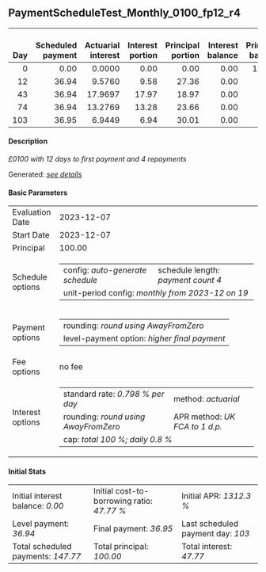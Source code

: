 <h2>PaymentScheduleTest_Monthly_0100_fp12_r4</h2>
<table>
    <thead style="vertical-align: bottom;">
        <th style="text-align: right;">Day</th>
        <th style="text-align: right;">Scheduled payment</th>
        <th style="text-align: right;">Actuarial interest</th>
        <th style="text-align: right;">Interest portion</th>
        <th style="text-align: right;">Principal portion</th>
        <th style="text-align: right;">Interest balance</th>
        <th style="text-align: right;">Principal balance</th>
        <th style="text-align: right;">Total actuarial interest</th>
        <th style="text-align: right;">Total interest</th>
        <th style="text-align: right;">Total principal</th>
    </thead>
    <tr style="text-align: right;">
        <td class="ci00">0</td>
        <td class="ci01" style="white-space: nowrap;">0.00</td>
        <td class="ci02">0.0000</td>
        <td class="ci03">0.00</td>
        <td class="ci04">0.00</td>
        <td class="ci05">0.00</td>
        <td class="ci06">100.00</td>
        <td class="ci07">0.0000</td>
        <td class="ci08">0.00</td>
        <td class="ci09">0.00</td>
    </tr>
    <tr style="text-align: right;">
        <td class="ci00">12</td>
        <td class="ci01" style="white-space: nowrap;">36.94</td>
        <td class="ci02">9.5760</td>
        <td class="ci03">9.58</td>
        <td class="ci04">27.36</td>
        <td class="ci05">0.00</td>
        <td class="ci06">72.64</td>
        <td class="ci07">9.5760</td>
        <td class="ci08">9.58</td>
        <td class="ci09">27.36</td>
    </tr>
    <tr style="text-align: right;">
        <td class="ci00">43</td>
        <td class="ci01" style="white-space: nowrap;">36.94</td>
        <td class="ci02">17.9697</td>
        <td class="ci03">17.97</td>
        <td class="ci04">18.97</td>
        <td class="ci05">0.00</td>
        <td class="ci06">53.67</td>
        <td class="ci07">27.5457</td>
        <td class="ci08">27.55</td>
        <td class="ci09">46.33</td>
    </tr>
    <tr style="text-align: right;">
        <td class="ci00">74</td>
        <td class="ci01" style="white-space: nowrap;">36.94</td>
        <td class="ci02">13.2769</td>
        <td class="ci03">13.28</td>
        <td class="ci04">23.66</td>
        <td class="ci05">0.00</td>
        <td class="ci06">30.01</td>
        <td class="ci07">40.8226</td>
        <td class="ci08">40.83</td>
        <td class="ci09">69.99</td>
    </tr>
    <tr style="text-align: right;">
        <td class="ci00">103</td>
        <td class="ci01" style="white-space: nowrap;">36.95</td>
        <td class="ci02">6.9449</td>
        <td class="ci03">6.94</td>
        <td class="ci04">30.01</td>
        <td class="ci05">0.00</td>
        <td class="ci06">0.00</td>
        <td class="ci07">47.7675</td>
        <td class="ci08">47.77</td>
        <td class="ci09">100.00</td>
    </tr>
</table>
<h4>Description</h4>
<p><i>£0100 with 12 days to first payment and 4 repayments</i></p>
<p>Generated: <i><a href="../GeneratedDate.md">see details</a></i></p>
<h4>Basic Parameters</h4>
<table>
    <tr>
        <td>Evaluation Date</td>
        <td>2023-12-07</td>
    </tr>
    <tr>
        <td>Start Date</td>
        <td>2023-12-07</td>
    </tr>
    <tr>
        <td>Principal</td>
        <td>100.00</td>
    </tr>
    <tr>
        <td>Schedule options</td>
        <td>
            <table>
                <tr>
                    <td>config: <i>auto-generate schedule</i></td>
                    <td>schedule length: <i><i>payment count</i> 4</i></td>
                </tr>
                <tr>
                    <td colspan="2" style="white-space: nowrap;">unit-period config: <i>monthly from 2023-12 on 19</i></td>
                </tr>
            </table>
        </td>
    </tr>
    <tr>
        <td>Payment options</td>
        <td>
            <table>
                <tr>
                    <td>rounding: <i>round using AwayFromZero</i></td>
                </tr>
                <tr>
                    <td>level-payment option: <i>higher&nbsp;final&nbsp;payment</i></td>
                </tr>
            </table>
        </td>
    </tr>
    <tr>
        <td>Fee options</td>
        <td>no fee
        </td>
    </tr>
    <tr>
        <td>Interest options</td>
        <td>
            <table>
                <tr>
                    <td>standard rate: <i>0.798 % per day</i></td>
                    <td>method: <i>actuarial</i></td>
                </tr>
                <tr>
                    <td>rounding: <i>round using AwayFromZero</i></td>
                    <td>APR method: <i>UK FCA to 1 d.p.</i></td>
                </tr>
                <tr>
                    <td colspan="2">cap: <i>total 100 %; daily 0.8 %</td>
                </tr>
            </table>
        </td>
    </tr>
</table>
<h4>Initial Stats</h4>
<table>
    <tr>
        <td>Initial interest balance: <i>0.00</i></td>
        <td>Initial cost-to-borrowing ratio: <i>47.77 %</i></td>
        <td>Initial APR: <i>1312.3 %</i></td>
    </tr>
    <tr>
        <td>Level payment: <i>36.94</i></td>
        <td>Final payment: <i>36.95</i></td>
        <td>Last scheduled payment day: <i>103</i></td>
    </tr>
    <tr>
        <td>Total scheduled payments: <i>147.77</i></td>
        <td>Total principal: <i>100.00</i></td>
        <td>Total interest: <i>47.77</i></td>
    </tr>
</table>
